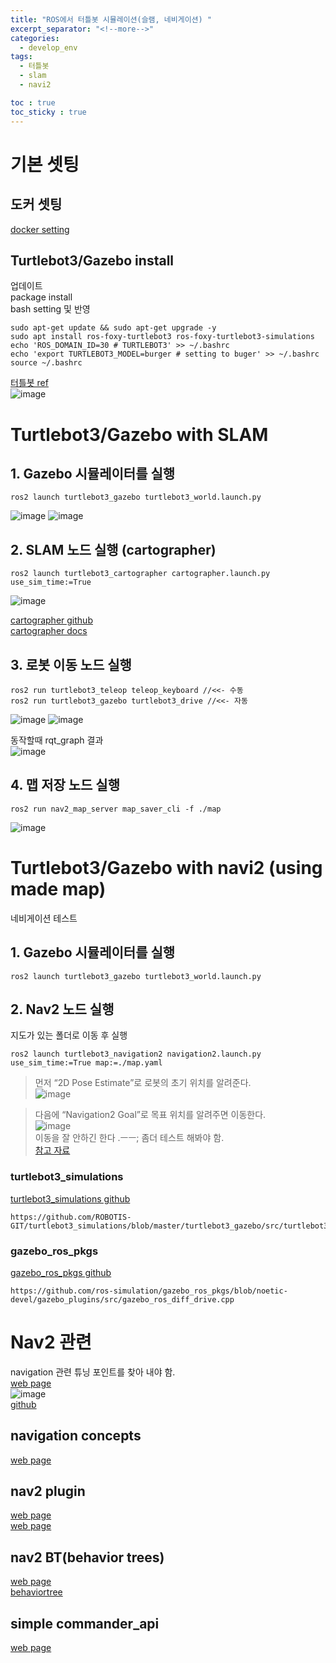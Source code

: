 ```yaml
---
title: "ROS에서 터틀봇 시뮬레이션(슬램, 네비게이션) "
excerpt_separator: "<!--more-->"
categories:
  - develop_env
tags:
  - 터틀봇
  - slam
  - navi2

toc : true
toc_sticky : true
---
```


# 기본 셋팅    
## 도커 셋팅   
[docker setting](https://younlea.github.io/develop_env/ROS_VNC_setting/)    

## Turtlebot3/Gazebo install   
업데이트   
package install    
bash setting 및 반영    
```
sudo apt-get update && sudo apt-get upgrade -y
sudo apt install ros-foxy-turtlebot3 ros-foxy-turtlebot3-simulations
echo 'ROS_DOMAIN_ID=30 # TURTLEBOT3' >> ~/.bashrc
echo 'export TURTLEBOT3_MODEL=burger # setting to buger' >> ~/.bashrc
source ~/.bashrc
```
[터틀봇 ref](https://emanual.robotis.com/docs/en/platform/turtlebot3/simulation/)    
![image](https://github.com/younlea/younlea.github.io/assets/1435846/d21ee214-d1fe-4e2f-842d-ff84e66bae33)  

# Turtlebot3/Gazebo with SLAM   
## 1. Gazebo 시뮬레이터를 실행
```
ros2 launch turtlebot3_gazebo turtlebot3_world.launch.py
```
![image](https://github.com/younlea/younlea.github.io/assets/1435846/4364b3f2-22fe-46b6-847e-2934cf47d14f)
![image](https://github.com/younlea/younlea.github.io/assets/1435846/414ef18f-a6d5-4474-b415-e195c58d423a)  

## 2. SLAM 노드 실행 (cartographer)    
```
ros2 launch turtlebot3_cartographer cartographer.launch.py use_sim_time:=True
```
![image](https://github.com/younlea/younlea.github.io/assets/1435846/c207822f-dda3-48e7-95cd-cc1a23f7ee39)  

[cartographer github](https://google-cartographer-ros.readthedocs.io/en/latest/)    
[cartographer docs](https://google-cartographer-ros.readthedocs.io/en/latest/)    

## 3. 로봇 이동 노드 실행
```
ros2 run turtlebot3_teleop teleop_keyboard //<<- 수동
ros2 run turtlebot3_gazebo turtlebot3_drive //<<- 자동
```
![image](https://github.com/younlea/younlea.github.io/assets/1435846/030eda6a-a764-4536-a149-a4b2bbc6b642)
![image](https://github.com/younlea/younlea.github.io/assets/1435846/f50d4fe1-45a3-49c4-9eca-fda9eb319eca)

동작할때  rqt_graph 결과    
![image](https://github.com/younlea/younlea.github.io/assets/1435846/a066998d-6e02-4c55-8d4f-a227fd64bbf2)  

## 4. 맵 저장 노드 실행
```
ros2 run nav2_map_server map_saver_cli -f ./map
```
![image](https://github.com/younlea/younlea.github.io/assets/1435846/5aff00b1-9404-4152-bb61-f6a72a49304e)

# Turtlebot3/Gazebo with navi2 (using made map)    
네비게이션 테스트   
## 1. Gazebo 시뮬레이터를 실행
```
ros2 launch turtlebot3_gazebo turtlebot3_world.launch.py
```
## 2. Nav2 노드 실행   
지도가 있는 폴더로 이동 후 실행
```
ros2 launch turtlebot3_navigation2 navigation2.launch.py use_sim_time:=True map:=./map.yaml
```
> 먼저 “2D Pose Estimate”로 로봇의 초기 위치를 알려준다.   
![image](https://github.com/younlea/younlea.github.io/assets/1435846/9a60750d-1fff-4a78-bd76-66c9f79ae8ad)   

> 다음에 “Navigation2 Goal”로 목표 위치를 알려주면 이동한다.   
![image](https://github.com/younlea/younlea.github.io/assets/1435846/4cd2628c-02d7-4b9b-bd82-db7c301d2057)   
이동을 잘 안하긴 한다 .ㅡㅡ;   좀더 테스트 해봐야 함.    
[참고 자료](https://navigation.ros.org/getting_started/index.html#navigating)   

### turtlebot3_simulations
[turtlebot3_simulations github](https://github.com/ROBOTIS-GIT/turtlebot3_simulations)    
```
https://github.com/ROBOTIS-GIT/turtlebot3_simulations/blob/master/turtlebot3_gazebo/src/turtlebot3_drive.cpp

```
### gazebo_ros_pkgs
[gazebo_ros_pkgs github](https://github.com/ros-simulation/gazebo_ros_pkgs)   
```
https://github.com/ros-simulation/gazebo_ros_pkgs/blob/noetic-devel/gazebo_plugins/src/gazebo_ros_diff_drive.cpp

```

# Nav2 관련   
navigation 관련 튜닝 포인트를 찾아 내야 함.     
[web page](https://navigation.ros.org/)     
![image](https://github.com/younlea/younlea.github.io/assets/1435846/7514c3f1-2331-49ec-8a65-536b0d669b00)   
[github](https://github.com/ros-planning/navigation2/)     

## navigation concepts   
[web page](https://navigation.ros.org/concepts/index.html)    

## nav2 plugin    
[web page](https://navigation.ros.org/plugin_tutorials/)    
[web page](https://navigation.ros.org/plugins/)     

## nav2 BT(behavior trees)   
[web page](https://navigation.ros.org/behavior_trees/index.html)   
[behaviortree](https://www.behaviortree.dev/)    

## simple commander_api 
[web page](https://navigation.ros.org/commander_api/index.html)   
